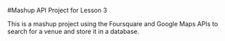 #Mashup API Project for Lesson 3

This is a mashup project using the Foursquare and Google Maps APIs to search for a venue and store it in a database.